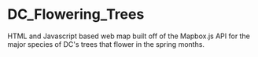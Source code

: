 # DC_Flowering_Trees
HTML and Javascript based web map built off of the Mapbox.js API for the major species of DC's trees that flower in the spring months.
